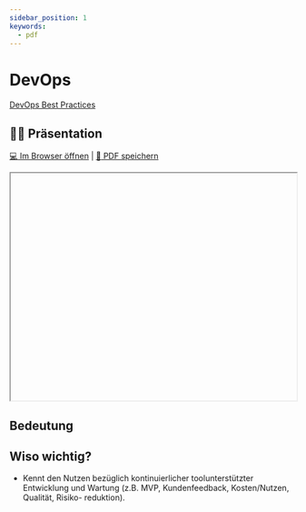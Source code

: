```yaml
---
sidebar_position: 1
keywords:
  - pdf
---
```


# DevOps

[DevOps Best Practices](https://www.atlassian.com/devops/what-is-devops/devops-best-practices)

## :teacher: Präsentation

[:computer: Im Browser öffnen](pathname:///slides/devops) |
[:floppy_disk: PDF speichern](pathname:///slides/devops.pdf)

<iframe src="pathname:///slides/devops" width="100%" height="400px"></iframe>

## Bedeutung

## Wiso wichtig?

- Kennt den Nutzen bezüglich kontinuierlicher toolunterstützter Entwicklung und
  Wartung (z.B. MVP, Kundenfeedback, Kosten/Nutzen, Qualität, Risiko-
  reduktion).
